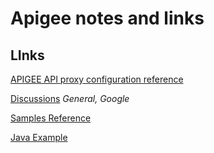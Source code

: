 # Apigee notes and links

## LInks

[APIGEE API proxy configuration reference](https://cloud.google.com/apigee/docs/api-platform/reference/api-proxy-configuration-reference#baseconfig)

[Discussions](https://www.googlecloudcommunity.com/gc/Cloud-Forums/ct-p/cloud-forums) _General, Google_

[Samples Reference](https://docs.apigee.com/api-platform/samples/samples-reference)

[Java Example](https://github.com/apigee/api-platform-samples/tree/master/doc-samples/java-cookbook)
